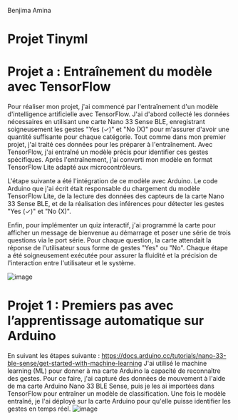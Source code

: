 Benjima Amina
# Projet Tinyml
# Projet a : Entraînement du modèle avec TensorFlow 
Pour réaliser mon projet, j'ai commencé par l'entraînement d'un modèle d'intelligence artificielle avec TensorFlow. J'ai d'abord collecté les données nécessaires en utilisant une carte Nano 33 Sense BLE, enregistrant soigneusement les gestes "Yes (✓)" et "No (X)" pour m'assurer d'avoir une quantité suffisante pour chaque catégorie. Tout comme dans mon premier projet, j'ai traité ces données pour les préparer à l'entraînement. Avec TensorFlow, j'ai entraîné un modèle précis pour identifier ces gestes spécifiques. Après l'entraînement, j'ai converti mon modèle en format TensorFlow Lite adapté aux microcontrôleurs.

L'étape suivante a été l'intégration de ce modèle avec Arduino. Le code Arduino que j'ai écrit était responsable du chargement du modèle TensorFlow Lite, de la lecture des données des capteurs de la carte Nano 33 Sense BLE, et de la réalisation des inférences pour détecter les gestes "Yes (✓)" et "No (X)".

Enfin, pour implémenter un quiz interactif, j'ai programmé la carte pour afficher un message de bienvenue au démarrage et poser une série de trois questions via le port série. Pour chaque question, la carte attendait la réponse de l'utilisateur sous forme de gestes "Yes" ou "No". Chaque étape a été soigneusement exécutée pour assurer la fluidité et la précision de l'interaction entre l'utilisateur et le système.

![image](https://github.com/aminabenj/code/assets/148441485/c96ae189-0099-4eed-a614-4f614ae4f170)


# Projet 1 : Premiers pas avec l’apprentissage automatique sur Arduino

En suivant les étapes suivante : https://docs.arduino.cc/tutorials/nano-33-ble-sense/get-started-with-machine-learning
J'ai utilisé le machine learning (ML) pour donner à ma carte Arduino la capacité de reconnaître des gestes. Pour ce faire, j'ai capturé des données de mouvement à l'aide de ma carte Arduino Nano 33 BLE Sense, puis je les ai importées dans TensorFlow pour entraîner un modèle de classification. Une fois le modèle entraîné, je l'ai déployé sur la carte Arduino pour qu'elle puisse identifier les gestes en temps réel.
![image](https://github.com/aminabenj/code/assets/148441485/525f55ec-a790-4996-afcc-87d7cbd5b7ab)


